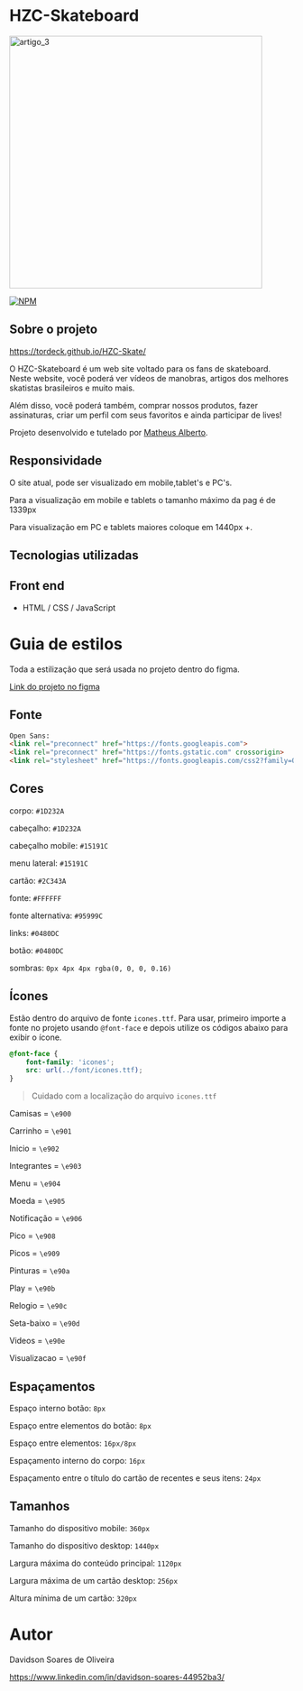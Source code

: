 # HZC-Skateboard

<img width="448" alt="artigo_3" src="https://user-images.githubusercontent.com/120040546/216418191-f462e3a7-d89f-446c-8d22-3b1b03a3631a.png">


[![NPM](https://img.shields.io/npm/l/react)](https://github.com/tordeck/HZC-Skate/blob/main/LICENSE)

## Sobre o projeto

https://tordeck.github.io/HZC-Skate/

O HZC-Skateboard é um web site voltado para os fans de skateboard. Neste website, você poderá ver vídeos de manobras, artigos dos melhores skatistas brasileiros e muito mais.

Além disso, você poderá também, comprar nossos produtos, fazer assinaturas, criar um perfil com seus favoritos e ainda participar de lives!

Projeto desenvolvido e tutelado por
<a href="https://www.linkedin.com/in/matheus-alberto-marcus/">Matheus Alberto</a>.


## Responsividade
O site atual, pode ser visualizado em mobile,tablet's e PC's. 

Para a visualização em mobile e tablets o tamanho máximo da pag é de 1339px 

Para visualização em PC e tablets maiores coloque em 1440px +.


## Tecnologias utilizadas

## Front end
- HTML / CSS  / JavaScript


# Guia de estilos

Toda a estilização que será usada no projeto dentro do figma.

[Link do projeto no figma](https://www.figma.com/file/ibWktwVpnog76rMYOdVhks/Dispondo-elementos-com-flexbox-e-grid?node-id=54%3A2358)

## Fonte

```html
Open Sans:
<link rel="preconnect" href="https://fonts.googleapis.com">
<link rel="preconnect" href="https://fonts.gstatic.com" crossorigin>
<link rel="stylesheet" href="https://fonts.googleapis.com/css2?family=Open+Sans:wght@400;600;700&display=swap">
```

## Cores

corpo: `#1D232A`

cabeçalho: `#1D232A`

cabeçalho mobile: `#15191C`

menu lateral: `#15191C`

cartão: `#2C343A`

fonte: `#FFFFFF`

fonte alternativa: `#95999C`

links: `#0480DC`

botão: `#0480DC`

sombras: `0px 4px 4px rgba(0, 0, 0, 0.16)`

## Ícones

Estão dentro do arquivo de fonte `icones.ttf`. Para usar, primeiro importe a fonte no projeto usando `@font-face` e depois utilize os códigos abaixo para exibir o ícone.

```css
@font-face {
    font-family: 'icones';
    src: url(../font/icones.ttf);
}
```

> Cuidado com a localização do arquivo `icones.ttf`

Camisas = `\e900`

Carrinho = `\e901`

Inicio = `\e902`

Integrantes = `\e903`

Menu = `\e904`

Moeda = `\e905`

Notificação = `\e906`

Pico = `\e908`

Picos = `\e909`

Pinturas = `\e90a`

Play = `\e90b`

Relogio = `\e90c`

Seta-baixo = `\e90d`

Videos = `\e90e`

Visualizacao = `\e90f`

## Espaçamentos

Espaço interno botão: `8px`

Espaço entre elementos do botão: `8px`

Espaço entre elementos: `16px/8px`

Espaçamento interno do corpo: `16px`

Espaçamento entre o título do cartão de recentes e seus itens: `24px`

## Tamanhos

Tamanho do dispositivo mobile: `360px`

Tamanho do dispositivo desktop: `1440px`

Largura máxima do conteúdo principal: `1120px`

Largura máxima de um cartão desktop: `256px`

Altura mínima de um cartão: `320px`




# Autor

Davidson Soares de Oliveira

https://www.linkedin.com/in/davidson-soares-44952ba3/
